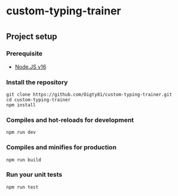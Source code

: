 # custom-typing-trainer

# 
## Project setup

### Prerequisite

- [Node.JS v16](https://nodejs.org/download/release/v16.9.1/)

### Install the repository
```
git clone https://github.com/Oigty81/custom-typing-trainer.git
cd custom-typing-trainer
npm install
```

### Compiles and hot-reloads for development
```
npm run dev
```

### Compiles and minifies for production
```
npm run build
```

### Run your unit tests
```
npm run test
```

# 